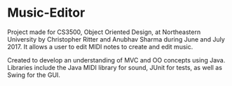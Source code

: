 # Music-Editor
Project made for CS3500, Object Oriented Design, at Northeastern University by Christopher Ritter and Anubhav Sharma during June and July 2017. It allows a user to edit MIDI notes to create and edit music.

Created to develop an understanding of MVC and OO concepts using Java. Libraries include the Java MIDI library for sound, JUnit for tests, as well as Swing for the GUI.
